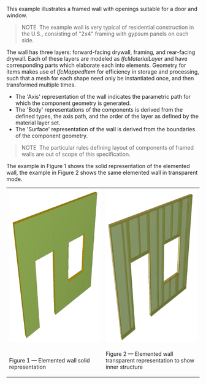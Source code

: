 This example illustrates a framed wall with openings suitable for a door and window.

> NOTE&nbsp; The example wall is very typical of residential construction in the U.S., consisting of "2x4" framing with gypsum panels on each side.

The wall has three layers: forward-facing drywall, framing, and rear-facing drywall. Each of these layers are modeled as _IfcMaterialLayer_ and have corresponding parts which elaborate each into elements. Geometry for items makes use of _IfcMappedItem_ for efficiency in storage and processing, such that a mesh for each shape need only be instantiated once, and then transformed multiple times.

* The 'Axis' representation of the wall indicates the parametric path for which the component geometry is generated.
* The 'Body' representations of the components is derived from the defined types, the axis path, and the order of the layer as defined by the material layer set.
* The 'Surface' representation of the wall is derived from the boundaries of the component geometry.

> NOTE&nbsp; The particular rules defining layout of components of framed walls are out of scope of this specification.

The example in Figure 1 shows the solid representation of the elemented wall, the example in Figure 2 shows the same elemented wall in transparent mode.

<table summary="elemented wall">
 <tr>
  <td style="width:400px"><img src="../../../../figures/examples/ifcwallelementedcase-solid.png" alt="elemented wall" height="400" width="350">
  </td>
  <td style="width:400px"><img src="../../../../figures/examples/ifcwallelementedcase-trans.png" alt="elemented wall" height="400" width="350">
  </td>
 </tr>
 <tr style="height:20px;">
  <td style="vertical-align:bottom;">
   <p class="figure">Figure 1 &mdash; Elemented wall solid representation</p>
  </td>
  <td style="vertical-align:bottom;">
   <p class="figure">Figure 2 &mdash; Elemented wall transparent representation to show inner structure</p>
  </td>
 </tr>
</table>